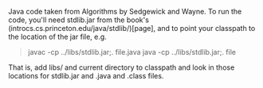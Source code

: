 Java code taken from Algorithms by Sedgewick and Wayne.
To run the code, you'll need stdlib.jar from the book's (introcs.cs.princeton.edu/java/stdlib/)[page],
and to point your classpath to the location of the jar file, e.g.

> javac -cp ../libs/stdlib.jar;. file.java
> java -cp ../libs/stdlib.jar;. file

That is, add libs/ and current directory to classpath and look in those locations for stdlib.jar and .java and .class files.